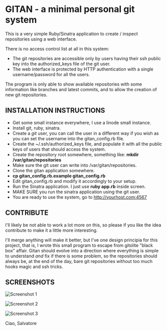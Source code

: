GITAN - a minimal personal git system
=====================================

This is a very simple Ruby/Sinatra application to create / inspect repositories
using a web interface.

There is no access control list at all in this system:

* The git repositories are accessible only by users having their ssh public key into the authorized_keys file of the git user.
* The web interface is protected by HTTP authentication with a single username/password for all the users.

The program is only able to show available repositories with some information
like branches and latest commits, and to allow the creation of new git
repositories.

INSTALLATION INSTRUCTIONS
-------------------------

* Get some small instance everywhere, I use a linode small instance.
* Install git, ruby, sinatra.
* Create a *git* user, you can call the user in a different way if you wish as you can set the username into the gitan_config.rb file.
* Create the ~/.ssh/authorized_keys file, and populate it with all the public keys of users that should access the system.
* Create the repository root somewhere, something like: **mkdir /var/gitan/repositories**
* Make sure the git user can write into /var/gitan/repositories.
* Clone the gitan application somewhere.
* **cp gitan_config.rb.example gitan_config.rb**
* Edit gitan_config.rb and modify it accordingly to your setup.
* Run the Sinatra application. I just use **ruby app.rb** inside screen.
* MAKE SURE you run the sinatra application using the git user.
* You are ready to use the system, go to http://yourhost.com:4567

CONTRIBUTE
----------

I'll likely be not able to work a lot more on this, so please if you
like the idea contribute to make it a little more interesting.

I'll merge anything will make it better, but I've one design principia
for this project, that is, I wrote this small program to escape from
gitolite "black box" affair. Gitan should evolve into a direction where
everything is simple to understand *and* fix if there is some problem,
so the repositories should always be, at the end of the day, bare git
repositories without too much hooks magic and ssh tricks.

SCREENSHOTS
-----------

![Screenshot 1](http://antirez.com/misc/gitan_screenshot_1.png)

![Screenshot 2](http://antirez.com/misc/gitan_screenshot_2.png)

![Screenshot 3](http://antirez.com/misc/gitan_screenshot_3.png)

Ciao,
Salvatore

